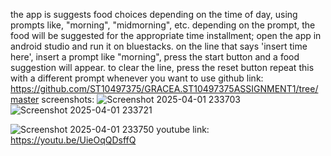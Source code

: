 the app is suggests food choices depending on the time of day, using prompts like, "morning", "midmorning", etc.
depending on the prompt, the food will be suggested for the appropriate time
installment; open the app in android studio and run it on bluestacks. 
on the line that says 'insert time here', insert a prompt like "morning", press the start button and a food suggestion will appear.
to clear the line, press the reset button
repeat this with a different prompt whenever you want to use
github link: https://github.com/ST10497375/GRACEA.ST10497375ASSIGNMENT1/tree/master
screenshots: ![Screenshot 2025-04-01 233703](https://github.com/user-attachments/assets/e1bf7533-0f06-412e-8371-48d283d7849b)
![Screenshot 2025-04-01 233721](https://github.com/user-attachments/assets/8fc5d34d-926e-47e3-81f2-8c88065d0855)

![Screenshot 2025-04-01 233750](https://github.com/user-attachments/assets/4c3714d3-a820-4cb8-a95a-d32f243721c1)
youtube link: https://youtu.be/UieOqQDsffQ
